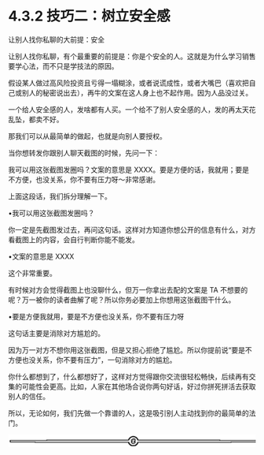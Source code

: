 # 4.3.2 技巧二：树立安全感

让别人找你私聊的大前提：安全

让别人找你私聊，有个最重要的前提是：你是个安全的人。这就是为什么学习销售要学心法，而不只是学技法的原因。

假设某人做过高风险投资且亏得一塌糊涂，或者说谎成性，或者大嘴巴（喜欢把自己或别人的秘密说出去），再牛的文案在这人身上也不起作用。因为人品没过关。

一个给人安全感的人，发啥都有人买。一个给不了别人安全感的人，发的再太天花乱坠，都卖不好。

那我们可以从最简单的做起，也就是向别人要授权。

当你想转发你跟别人聊天截图的时候，先问一下：

我可以用这张截图发圈吗？文案的意思是 XXXX。要是方便的话，我就用；要是不方便，也没关系，你不要有压力呀～非常感谢。

上面这段话，我们拆分理解一下。

•我可以用这张截图发圈吗？

你一定是先截图发过去，再问这句话。这样对方知道你想公开的信息有什么，对方看截图上的内容，会自行判断你能不能发。

•文案的意思是 XXXX

这个非常重要。

有时候对方会觉得截图上也没聊什么，但万一你拿出去配的文案是 TA 不想要的呢？万一被你的读者曲解了呢？所以你务必要加上你想用这张截图干什么。

•要是方便我就用，要是不方便也没关系，你不要有压力呀

这句话主要是消除对方尴尬的。

因为万一对方不想你用这张截图，但是又担心拒绝了尴尬。所以你提前说“要是不方便也没关系，你不要有压力”，一句消除对方的尴尬。

你什么都想到了，什么都想好了，这样对方觉得跟你交流很轻松畅快，后续再有交集的可能性会更高。比如，人家在其他场合说你两句好话，好过你拼死拼活去获取别人的信任。

所以，无论如何，我们先做一个靠谱的人，这是吸引别人主动找到你的最简单的法门。

![](img/2353e49c541c9280d72f015ad0b89ff5.png)